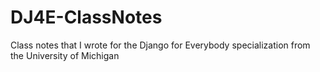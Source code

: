 # DJ4E-ClassNotes
Class notes that I wrote for the Django for Everybody specialization from the University of Michigan
